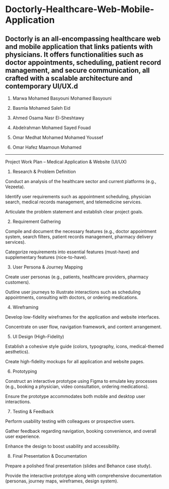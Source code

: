 # Doctorly-Healthcare-Web-Mobile-Application
Doctorly is an all-encompassing healthcare web and mobile application that links patients with physicians. It offers functionalities such as doctor appointments, scheduling, patient record management, and secure communication, all crafted with a scalable architecture and contemporary UI/UX.d
---
1) Marwa Mohamed Basyouni Mohamed Basyouni

2) Basmla Mohamed Saleh Eid

3) Ahmed Osama Nasr El-Sheshtawy

4) Abdelrahman Mohamed Sayed Fouad

5) Omar Medhat Mohamed Mohamed Youssef

6) Omar Hafez Maamoun Mohamed
***
Project Work Plan – Medical Application & Website (UI/UX)

1. Research & Problem Definition

Conduct an analysis of the healthcare sector and current platforms (e.g., Vezeeta).

Identify user requirements such as appointment scheduling, physician search, medical records management, and telemedicine services.

Articulate the problem statement and establish clear project goals.

2. Requirement Gathering

Compile and document the necessary features (e.g., doctor appointment system, search filters, patient records management, pharmacy delivery services).

Categorize requirements into essential features (must-have) and supplementary features (nice-to-have).

3. User Persona & Journey Mapping

Create user personas (e.g., patients, healthcare providers, pharmacy customers).

Outline user journeys to illustrate interactions such as scheduling appointments, consulting with doctors, or ordering medications.

4. Wireframing

Develop low-fidelity wireframes for the application and website interfaces.

Concentrate on user flow, navigation framework, and content arrangement.

5. UI Design (High-Fidelity)

Establish a cohesive style guide (colors, typography, icons, medical-themed aesthetics).

Create high-fidelity mockups for all application and website pages.

6. Prototyping

Construct an interactive prototype using Figma to emulate key processes (e.g., booking a physician, video consultation, ordering medications).

Ensure the prototype accommodates both mobile and desktop user interactions.

7. Testing & Feedback

Perform usability testing with colleagues or prospective users.

Gather feedback regarding navigation, booking convenience, and overall user experience.

Enhance the design to boost usability and accessibility.

8. Final Presentation & Documentation

Prepare a polished final presentation (slides and Behance case study).

Provide the interactive prototype along with comprehensive documentation (personas, journey maps, wireframes, design system).
